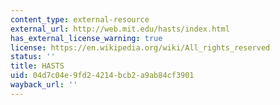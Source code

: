 ```yaml
---
content_type: external-resource
external_url: http://web.mit.edu/hasts/index.html
has_external_license_warning: true
license: https://en.wikipedia.org/wiki/All_rights_reserved
status: ''
title: HASTS
uid: 04d7c04e-9fd2-4214-bcb2-a9ab84cf3901
wayback_url: ''
---
```

